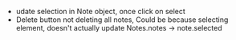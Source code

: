 - udate selection in Note object, once click on select
- Delete button not deleting all notes, Could be because selecting element, doesn't actually update Notes.notes -> note.selected
